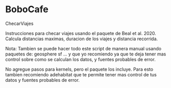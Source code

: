 # BoboCafe
ChecarViajes

Instrucciones para checar viajes usando el paquete de Beal et al. 2020.
Calcula distancias maximas, duracion de los viajes y distancia recorrida. 

Nota: Tambien se puede hacer todo este script de manera manual usando paquetes de:
geosphere
sf
...
y que yo recomiendo ya que te deja tener mas control sobre como se calculan los datos, y fuentes probables de error.


No agregue pasos para kernels, pero el paquete los incluye.
Para esto tambien recomiendo adehabitat que te permite tener mas control de tus datos y fuentes probables de error.

